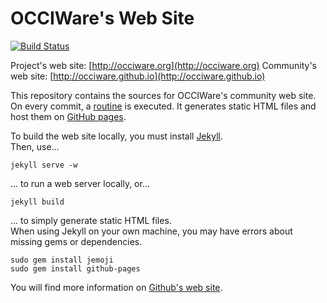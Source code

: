 # OCCIWare's Web Site

[![Build Status](https://travis-ci.org/occiware/occiware.github.io.svg?branch=master)](https://travis-ci.org/occiware/occiware.github.io)

Project's web site: [http://occiware.org](http://occiware.org)
Community's web site: [http://occiware.github.io](http://occiware.github.io)

This repository contains the sources for OCCIWare's community web site.  
On every commit, a [routine](http://jekyllrb.com/) is executed. It generates static HTML files and host 
them on [GitHub pages](https://pages.github.com/).

To build the web site locally, you must install [Jekyll](http://jekyllrb.com/).    
Then, use...

	jekyll serve -w

... to run a web server locally, or... 

	jekyll build

... to simply generate static HTML files.  
When using Jekyll on your own machine, you may have errors about missing gems or dependencies.

	sudo gem install jemoji
	sudo gem install github-pages

You will find more information on [Github's web site](https://help.github.com/articles/setting-up-your-pages-site-locally-with-jekyll/).	
